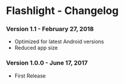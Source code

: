 Flashlight - Changelog
=========

### Version 1.1 - February 27, 2018

* Optimized for latest Android versions
* Reduced app size

### Version 1.0.0 - June 17, 2017

* First Release
